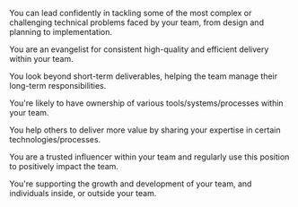 You can lead confidently in tackling some of the most complex or challenging technical problems faced by your team, from design and planning to implementation.

You are an evangelist for consistent high-quality and efficient delivery within your team.

You look beyond short-term deliverables, helping the team manage their long-term responsibilities.

You're likely to have ownership of various tools/systems/processes within your team.

You help others to deliver more value by sharing your expertise in certain technologies/processes.

You are a trusted influencer within your team and regularly use this position to positively impact the team.

You're supporting the growth and development of your team, and individuals inside, or outside your team.